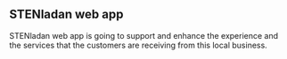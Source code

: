 ## STENladan web app

STENladan web app is going to support and enhance the experience and the services that the customers are receiving from this local business.